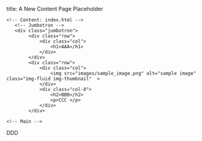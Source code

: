 title: A New Content Page Placeholder

    <!-- Content: index.html -->
       <!-- Jumbotron -->
       <div class="jumbotron">
            <div class="row">
                <div class="col">
                    <h1>AAA</h1>
                </div>
            </div>
            <div class="row">
                <div class="col">
                    <img src="images/sample_image.png" alt="sample image" class="img-fluid img-thumbnail"  >
                </div>
                <div class="col-8">
                    <h2>BBB</h2>
                    <p>CCC </p>
                </div>
            </div>
   </div>

    <!-- Main -->
   <div class="row main">
       <p>DDD</p>
   </div> 
   <!-- Content: index.html: End -->